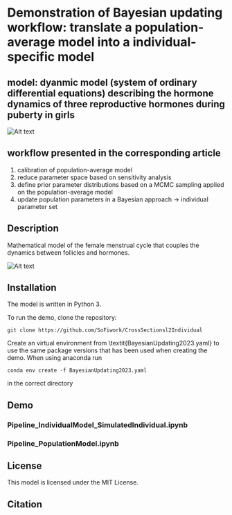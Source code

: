 # Demonstration of Bayesian updating workflow: translate a population-average model into a individual-specific model 

## model: dyanmic model (system of ordinary differential equations) describing the hormone dynamics of three reproductive hormones during puberty in girls

![Alt text](https://github.com/SoFiwork/GynCycle_newVersion/blob/main/Flowchart.jpg)

## workflow presented in the corresponding article 
1. calibration of population-average model
2. reduce parameter space based on sensitivity analysis
3. define prior parameter distributions based on a MCMC sampling applied on the population-average model
4. update population parameters in a Bayesian approach -> individual parameter set 

## Description 
Mathematical model of the female menstrual cycle that couples the dynamics between follicles and hormones.

![Alt text](https://github.com/SoFiwork/GynCycle_newVersion/blob/main/Flowchart.jpg)

## Installation
The model is written in Python 3. 

To run the demo, clone the repository:

```
git clone https://github.com/SoFiwork/CrossSectionsl2Individual
```

Create an virtual environment from \textit{BayesianUpdating2023.yaml} to use the same package versions that has been used when creating the demo. 
When using anaconda run 

```
conda env create -f BayesianUpdating2023.yaml
```

in the correct directory 

## Demo 

### Pipeline_IndividualModel_SimulatedIndividual.ipynb 

### Pipeline_PopulationModel.ipynb


## License
This model is licensed under the MIT License.

## Citation


